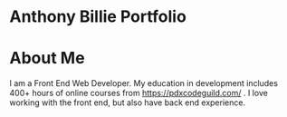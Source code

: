 # Anthony Billie Portfolio
# About Me
I am a Front End Web Developer.  My education in development includes 400+ hours of online courses from https://pdxcodeguild.com/ . I love working with the front end, but also have back end experience.  
